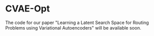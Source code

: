# CVAE-Opt

The code for our paper "Learning a Latent Search Space for Routing Problems using Variational Autoencoders" will be available soon.
